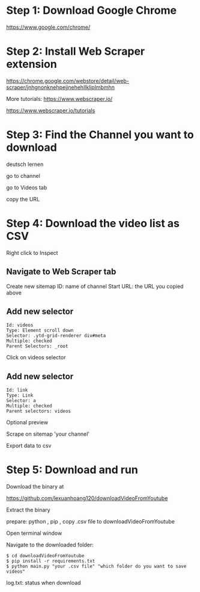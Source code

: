 # Step 1: Download Google Chrome

https://www.google.com/chrome/

# Step 2: Install Web Scraper extension

https://chrome.google.com/webstore/detail/web-scraper/jnhgnonknehpejjnehehllkliplmbmhn

More tutorials: https://www.webscraper.io/

https://www.webscraper.io/tutorials

# Step 3: Find the Channel you want to download

deutsch lernen

go to channel

go to Videos tab

copy the URL

# Step 4: Download the video list as CSV

Right click to Inspect

## Navigate to Web Scraper tab

Create new sitemap
ID: name of channel
Start URL: the URL you copied above

## Add new selector

    Id: videos
    Type: Element scroll down
    Selector: .ytd-grid-renderer div#meta
    Multiple: checked
    Parent Selectors: _root

Click on videos selector

## Add new selector

    Id: link
    Type: Link
    Selector: a
    Multiple: checked
    Parent selectors: videos

Optional preview

Scrape on sitemap 'your channel'

Export data to csv


# Step 5: Download and run


Download the binary at 

https://github.com/lexuanhoang120/downloadVideoFromYoutube

Extract the binary

prepare: python , pip , copy .csv file to downloadVideoFromYoutube

Open terminal window

Navigate to the downloaded folder: 

    $ cd downloadVideoFromYoutube
    $ pip install -r requirements.txt
    $ python main.py "your .csv file" "which folder do you want to save videos"

log.txt: status when download
